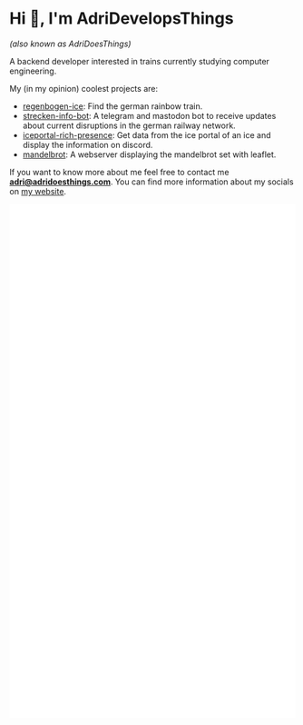 # Hi 👋, I'm AdriDevelopsThings
_(also known as AdriDoesThings)_


A backend developer interested in trains currently studying computer engineering.

My (in my opinion) coolest projects are:
- [regenbogen-ice](https://regenbogen-ice.de): Find the german rainbow train.
- [strecken-info-bot](https://github.com/AdriDevelopsThings/strecken-info-bot): A telegram and mastodon bot to receive updates about current disruptions in the german railway network.
- [iceportal-rich-presence](https://github.com/AdriDevelopsThings/iceportal-rich-presence): Get data from the ice portal of an ice and display the information on discord.
- [mandelbrot](https://github.com/AdriDevelopsThings/mandelbrot): A webserver displaying the mandelbrot set with leaflet.

If you want to know more about me feel free to contact me **adri@adridoesthings.com**. You can find more information about my socials on [my website](https://adridoesthings.com).

![GitHub metrics](https://github.com/AdriDevelopsThings/AdriDevelopsThings/blob/main/github-metrics.svg)
